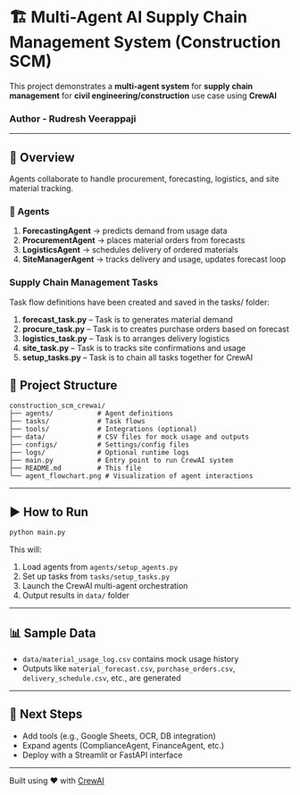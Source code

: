 # 🏗️ Multi-Agent AI Supply Chain Management System (Construction SCM)

This project demonstrates a **multi-agent system** for **supply chain management** for **civil engineering/construction** use case using **CrewAI**

### Author - Rudresh Veerappaji
---

## 📌 Overview

Agents collaborate to handle procurement, forecasting, logistics, and site material tracking.

### 🔄 Agents

1. **ForecastingAgent** → predicts demand from usage data
2. **ProcurementAgent** → places material orders from forecasts
3. **LogisticsAgent** → schedules delivery of ordered materials
4. **SiteManagerAgent** → tracks delivery and usage, updates forecast loop

### Supply Chain Management Tasks
Task flow definitions have been created and saved in the tasks/ folder:

1. **forecast_task.py** – Task is to generates material demand
2. **procure_task.py** – Task is to creates purchase orders based on forecast
3. **logistics_task.py** – Task is to arranges delivery logistics
4. **site_task.py** – Task is to tracks site confirmations and usage
5. **setup_tasks.py** – Task is to chain all tasks together for CrewAI

## 📁 Project Structure

```
construction_scm_crewai/
├── agents/           # Agent definitions
├── tasks/            # Task flows
├── tools/            # Integrations (optional)
├── data/             # CSV files for mock usage and outputs
├── configs/          # Settings/config files
├── logs/             # Optional runtime logs
├── main.py           # Entry point to run CrewAI system
├── README.md         # This file
└── agent_flowchart.png # Visualization of agent interactions
```

---

## ▶️ How to Run

```bash
python main.py
```

This will:
1. Load agents from `agents/setup_agents.py`
2. Set up tasks from `tasks/setup_tasks.py`
3. Launch the CrewAI multi-agent orchestration
4. Output results in `data/` folder

---

## 📊 Sample Data

- `data/material_usage_log.csv` contains mock usage history
- Outputs like `material_forecast.csv`, `purchase_orders.csv`, `delivery_schedule.csv`, etc., are generated

---

## 🚀 Next Steps

- Add tools (e.g., Google Sheets, OCR, DB integration)
- Expand agents (ComplianceAgent, FinanceAgent, etc.)
- Deploy with a Streamlit or FastAPI interface

---

Built using ❤️ with [CrewAI](https://github.com/joaomdmoura/crewAI)
